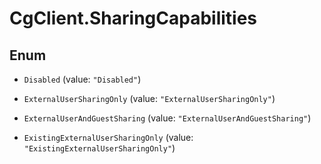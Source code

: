 # CgClient.SharingCapabilities

## Enum


* `Disabled` (value: `"Disabled"`)

* `ExternalUserSharingOnly` (value: `"ExternalUserSharingOnly"`)

* `ExternalUserAndGuestSharing` (value: `"ExternalUserAndGuestSharing"`)

* `ExistingExternalUserSharingOnly` (value: `"ExistingExternalUserSharingOnly"`)



